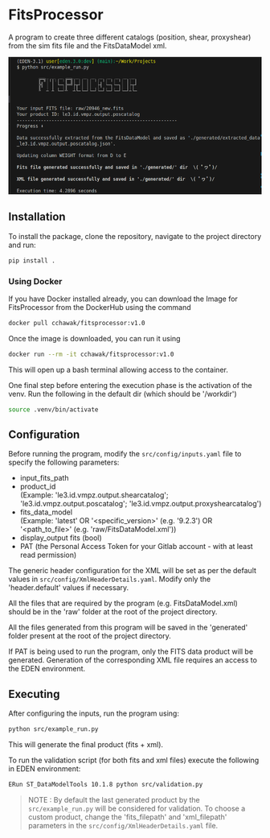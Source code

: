 # FitsProcessor

A program to create three different catalogs (position, shear, proxyshear) from the sim fits file and the FitsDataModel xml.

![screenshot](screenshot.png)

## Installation

To install the package, clone the repository, navigate to the project directory and run:

```bash
pip install .
```

### Using Docker
If you have Docker installed already, you can download the Image for FitsProcessor from the DockerHub using the command
```bash
docker pull cchawak/fitsprocessor:v1.0 
```

Once the image is downloaded, you can run it using
```bash
docker run --rm -it cchawak/fitsprocessor:v1.0
```

This will open up a bash terminal allowing access to the container.

One final step before entering the execution phase is the activation of the venv. Run the following in the default dir (which should be '/workdir')
```bash
source .venv/bin/activate
```

## Configuration

Before running the program, modify the `src/config/inputs.yaml` file to specify the following parameters:
- input_fits_path
- product_id \
(Example: 'le3.id.vmpz.output.shearcatalog'; 'le3.id.vmpz.output.poscatalog'; 'le3.id.vmpz.output.proxyshearcatalog')
- fits_data_model \
(Example: 'latest' OR '<specific_version>' (e.g. '9.2.3') OR '<path_to_file>' (e.g. 'raw/FitsDataModel.xml'))
- display_output fits (bool)
- PAT (the Personal Access Token for your Gitlab account - with at least read permission)

The generic header configuration for the XML will be set as per the default values in `src/config/XmlHeaderDetails.yaml`. Modify only the 'header.default' values if necessary.

All the files that are required by the program (e.g. FitsDataModel.xml) should be in the 'raw' folder at the root of the project directory.

All the files generated from this program will be saved in the 'generated' folder present at the root of the project directory.

If PAT is being used to run the program, only the FITS data product will be generated. Generation of the corresponding XML file requires an access to the EDEN environment.

## Executing

After configuring the inputs, run the program using:

```bash
python src/example_run.py
```
This will generate the final product (fits + xml).

To run the validation script (for both fits and xml files) execute the following in EDEN environment:

```bash
ERun ST_DataModelTools 10.1.8 python src/validation.py
```

> NOTE : By default the last generated product by the `src/example_run.py` will be considered for validation. To choose a custom product, change the 'fits_filepath' and 'xml_filepath' parameters in the `src/config/XmlHeaderDetails.yaml` file.